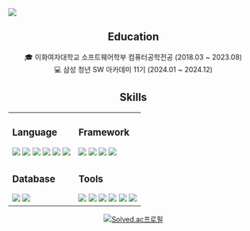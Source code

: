 <img src="https://capsule-render.vercel.app/api?type=transparent&fontColor=aa7bd9&height=150&section=header&text=Welcome%20to%20JeongSol's%20Github!&fontSize=36" />

<div style="text-align: center">

## Education

🎓 이화여자대학교 소프트웨어학부 컴퓨터공학전공 (2018.03 ~ 2023.08)  
💻 삼성 청년 SW 아카데미 11기 (2024.01 ~ 2024.12)

## Skills

<table>
  <tr>
    <td>

### Language

<img src="https://img.shields.io/badge/HTML5-E34F26?style=flat-square&logo=html5&logoColor=white" />
<img src="https://img.shields.io/badge/JavaScript-F7DF1E?style=flat-square&logo=javascript&logoColor=black" />
<img src="https://img.shields.io/badge/CSS3-1572B6?style=flat-square&logo=css3&logoColor=white" />
<img src="https://img.shields.io/badge/java-007396?style=flat-square&logo=java&logoColor=white" />
<img src="https://img.shields.io/badge/C++-00599C?style=flat-square&logo=C%2B%2B&logoColor=white" />
<img src="https://img.shields.io/badge/C%23-239120?style=flat-square&logo=c-sharp&logoColor=white" />
    </td>
    <td>

### Framework

<img src="https://img.shields.io/badge/React-61DAFB?style=flat-square&logo=React&logoColor=black" />
<img src="https://img.shields.io/badge/Vue.js-4FC08D?style=flat-square&logo=Vue.js&logoColor=white" />
<img src="https://img.shields.io/badge/Unity-100000?style=flat-square&logo=unity&logoColor=white" />
<img src="https://img.shields.io/badge/Spring-6DB33F?style=flat-square&logo=Spring&logoColor=white" />
    </td>
  </tr>
  <tr>
    <td>

### Database

<img src="https://img.shields.io/badge/SQLite-07405E?style=flat-square&logo=sqlite&logoColor=white" />
<img src="https://img.shields.io/badge/MySQL-4479A1?style=flat-square&logo=MySQL&logoColor=white" />
    </td>
    <td>

### Tools

<img src="https://img.shields.io/badge/Notion-000000?style=flat-square&logo=Notion&logoColor=white" />
<img src="https://img.shields.io/badge/Jira-0052CC?style=flat-square&logo=Jira&logoColor=white" />
<img src="https://img.shields.io/badge/Git-F05032?style=flat-square&logo=git&logoColor=white" />
<img src="https://img.shields.io/badge/GitHub-181717?style=flat-square&logo=GitHub&logoColor=white" />
<img src="https://img.shields.io/badge/GitLab-330F63?style=flat-square&logo=gitlab&logoColor=white" />
<img src="https://img.shields.io/badge/Figma-F24E1E?style=flat-square&logo=figma&logoColor=white" />
    </td>
  </tr>
</table>

[![Solved.ac프로필](http://mazassumnida.wtf/api/v2/generate_badge?boj=lop080)](https://solved.ac/lop080)
</div>

<!--
**S01-21/S01-21** is a ✨ _special_ ✨ repository because its `README.md` (this file) appears on your GitHub profile.

Here are some ideas to get you started:

- 🔭 I’m currently working on ...
- 🌱 I’m currently learning ...
- 👯 I’m looking to collaborate on ...
- 🤔 I’m looking for help with ...
- 💬 Ask me about ...
- 📫 How to reach me: ...
- 😄 Pronouns: ...
- ⚡ Fun fact: ...
-->
